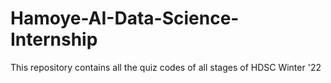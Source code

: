# Hamoye-AI-Data-Science-Internship
This repository contains all the quiz codes of all stages of HDSC Winter '22
